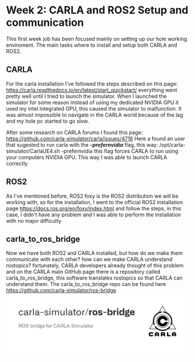 # Week 2: CARLA and ROS2 Setup and communication

This first week job has been focused mainly on setting up our hole working enviroment. The main tasks where to install and setup both CARLA and ROS2.

## CARLA
For the carla installation I've followed the steps described on this page: https://carla.readthedocs.io/en/latest/start_quickstart/ everything went pretty well until I tried to launch the simulator. When I launched the simulator for some reason instead of using my dedicated NVIDIA GPU it used my intel integrated GPU, this caused the simulator to malfunction. It was almost impossible to navigate in the CARLA world because of the lag and my hole pc started to go slow.

After some research on CARLA forums I found this page: https://github.com/carla-simulator/carla/issues/4716
Here a found an user that sugested to run carla with the ***-prefernvidia*** flag, this way: /opt/carla-simulator/CarlaUE4.sh -prefernvidia this flag forces CARLA to run using your computers NVIDIA GPU. This way I was able to launch  CARLA  correctly

## ROS2
As I've mentioned before, ROS2 foxy is the ROS2 distribution we will be working with, so for the installation, I went to the official ROS2 installation  page https://docs.ros.org/en/foxy/index.html and follow the steps, in this case, I didn't have any problem and I was able to perform the installation with no major difficulty 


## carla_to_ros_bridge
Now we have both ROS2 and CARLA installed, but how do we make them communicate with each other? how can we make CARLA understand rostopics? 
fortunately, CARLA developers already thought of this problem and on the CARLA main GitHub page there is a repository called carla_to_ros_bridge, this software translates rostopics so that CARLA can understand them. 
The carla_to_ros_bridge repo can be found here https://github.com/carla-simulator/ros-bridge
![image](https://github.com/RoboticsLabURJC/2022-tfg-juancamilo-carmona/blob/3a71a2e83a9dd3daf8f02672e98e9a2e3e338010/docs/images/ros-bridge.png)
